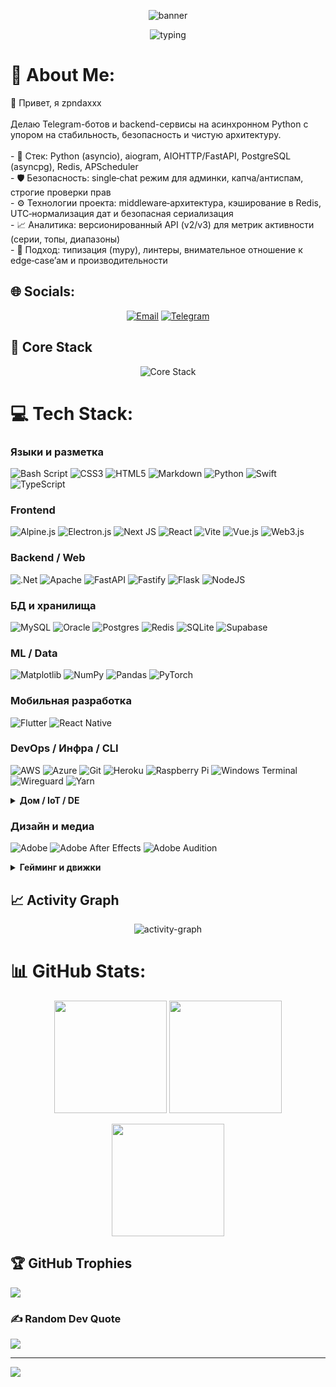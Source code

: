 <p align="center">
  <img src="https://capsule-render.vercel.app/api?type=waving&color=gradient&height=160&section=header&text=zondaxxx&fontAlign=50&fontAlignY=40&fontSize=40&desc=Async%20Python%20Backend%20%26%20Telegram%20Bots&descSize=14&descAlignY=70" alt="banner"/>
</p>
<p align="center">
  <img src="https://readme-typing-svg.demolab.com?font=Fira+Code&weight=500&pause=1000&color=22D3EE&center=true&vCenter=true&width=600&lines=Async+Python;Telegram+Bots+(aiogram);FastAPI+Backends;Security%E2%80%91first;Clean+Architecture" alt="typing"/>
</p>

# 💫 About Me:
 👋 Привет, я zpndaxxx<br><br>Делаю Telegram-ботов и backend-сервисы на асинхронном Python с упором на стабильность, безопасность и чистую архитектуру.<br><br>- 🧰 Стек: Python (asyncio), aiogram, AIOHTTP/FastAPI, PostgreSQL (asyncpg), Redis, APScheduler<br>- 🛡 Безопасность: single‑chat режим для админки, капча/антиспам, строгие проверки прав<br>- ⚙️ Технологии проекта: middleware‑архитектура, кэширование в Redis, UTC‑нормализация дат и безопасная сериализация<br>- 📈 Аналитика: версионированный API (v2/v3) для метрик активности (серии, топы, диапазоны)<br>- 🧪 Подход: типизация (mypy), линтеры, внимательное отношение к edge‑case’ам и производительности
 
 
 ## 🌐 Socials:
 <p align="center">
  <a href="mailto:zondaxxx1337@gmail.com"><img src="https://img.shields.io/badge/Email-D14836?logo=gmail&logoColor=white&style=for-the-badge" alt="Email"/></a>
  <a href="https://t.me/nyanzondaxxx"><img src="https://img.shields.io/badge/Telegram-2CA5E0?logo=telegram&logoColor=white&style=for-the-badge" alt="Telegram"/></a>
 </p>

 ## 🔧 Core Stack
 <p align="center">
  <img src="https://skillicons.dev/icons?i=python,fastapi,redis,postgres,ts,react,nodejs,bash,git,aws,azure&perline=11" alt="Core Stack"/>
 </p>

 # 💻 Tech Stack:
  ### Языки и разметка
  ![Bash Script](https://img.shields.io/badge/bash_script-%23121011.svg?style=for-the-badge&logo=gnu-bash&logoColor=white) ![CSS3](https://img.shields.io/badge/css3-%231572B6.svg?style=for-the-badge&logo=css3&logoColor=white) ![HTML5](https://img.shields.io/badge/html5-%23E34F26.svg?style=for-the-badge&logo=html5&logoColor=white) ![Markdown](https://img.shields.io/badge/markdown-%23000000.svg?style=for-the-badge&logo=markdown&logoColor=white) ![Python](https://img.shields.io/badge/python-3670A0?style=for-the-badge&logo=python&logoColor=ffdd54) ![Swift](https://img.shields.io/badge/swift-F54A2A?style=for-the-badge&logo=swift&logoColor=white) ![TypeScript](https://img.shields.io/badge/typescript-%23007ACC.svg?style=for-the-badge&logo=typescript&logoColor=white)
  
  ### Frontend
  ![Alpine.js](https://img.shields.io/badge/alpinejs-white.svg?style=for-the-badge&logo=alpinedotjs&logoColor=%238BC0D0) ![Electron.js](https://img.shields.io/badge/Electron-191970?style=for-the-badge&logo=Electron&logoColor=white) ![Next JS](https://img.shields.io/badge/Next-black?style=for-the-badge&logo=next.js&logoColor=white) ![React](https://img.shields.io/badge/react-%2320232a.svg?style=for-the-badge&logo=react&logoColor=%2361DAFB) ![Vite](https://img.shields.io/badge/vite-%23646CFF.svg?style=for-the-badge&logo=vite&logoColor=white) ![Vue.js](https://img.shields.io/badge/vue.js-%2335495e.svg?style=for-the-badge&logo=vuedotjs&logoColor=%234FC08D) ![Web3.js](https://img.shields.io/badge/web3.js-F16822?style=for-the-badge&logo=web3.js&logoColor=white)
  
  ### Backend / Web
  ![.Net](https://img.shields.io/badge/.NET-5C2D91?style=for-the-badge&logo=.net&logoColor=white) ![Apache](https://img.shields.io/badge/apache-%23D42029.svg?style=for-the-badge&logo=apache&logoColor=white) ![FastAPI](https://img.shields.io/badge/FastAPI-005571?style=for-the-badge&logo=fastapi) ![Fastify](https://img.shields.io/badge/fastify-%23000000.svg?style=for-the-badge&logo=fastify&logoColor=white) ![Flask](https://img.shields.io/badge/flask-%23000.svg?style=for-the-badge&logo=flask&logoColor=white) ![NodeJS](https://img.shields.io/badge/node.js-6DA55F?style=for-the-badge&logo=node.js&logoColor=white)
  
  ### БД и хранилища
  ![MySQL](https://img.shields.io/badge/mysql-4479A1.svg?style=for-the-badge&logo=mysql&logoColor=white) ![Oracle](https://img.shields.io/badge/Oracle-F80000?style=for-the-badge&logo=oracle&logoColor=white) ![Postgres](https://img.shields.io/badge/postgres-%23316192.svg?style=for-the-badge&logo=postgresql&logoColor=white) ![Redis](https://img.shields.io/badge/redis-%23DD0031.svg?style=for-the-badge&logo=redis&logoColor=white) ![SQLite](https://img.shields.io/badge/sqlite-%2307405e.svg?style=for-the-badge&logo=sqlite&logoColor=white) ![Supabase](https://img.shields.io/badge/Supabase-3ECF8E?style=for-the-badge&logo=supabase&logoColor=white)
  
  ### ML / Data
  ![Matplotlib](https://img.shields.io/badge/Matplotlib-%23ffffff.svg?style=for-the-badge&logo=Matplotlib&logoColor=black) ![NumPy](https://img.shields.io/badge/numpy-%23013243.svg?style=for-the-badge&logo=numpy&logoColor=white) ![Pandas](https://img.shields.io/badge/pandas-%23150458.svg?style=for-the-badge&logo=pandas&logoColor=white) ![PyTorch](https://img.shields.io/badge/PyTorch-%23EE4C2C.svg?style=for-the-badge&logo=PyTorch&logoColor=white)
  
  ### Мобильная разработка
  ![Flutter](https://img.shields.io/badge/Flutter-%2302569B.svg?style=for-the-badge&logo=Flutter&logoColor=white) ![React Native](https://img.shields.io/badge/react_native-%2320232a.svg?style=for-the-badge&logo=react&logoColor=%2361DAFB)
  
  ### DevOps / Инфра / CLI
  ![AWS](https://img.shields.io/badge/AWS-%23FF9900.svg?style=for-the-badge&logo=amazon-aws&logoColor=white) ![Azure](https://img.shields.io/badge/azure-%230072C6.svg?style=for-the-badge&logo=microsoftazure&logoColor=white) ![Git](https://img.shields.io/badge/git-%23F05033.svg?style=for-the-badge&logo=git&logoColor=white) ![Heroku](https://img.shields.io/badge/heroku-%23430098.svg?style=for-the-badge&logo=heroku&logoColor=white) ![Raspberry Pi](https://img.shields.io/badge/-Raspberry_Pi-C51A4A?style=for-the-badge&logo=Raspberry-Pi) ![Windows Terminal](https://img.shields.io/badge/Windows%20Terminal-%234D4D4D.svg?style=for-the-badge&logo=windows-terminal&logoColor=white) ![Wireguard](https://img.shields.io/badge/wireguard-%2388171A.svg?style=for-the-badge&logo=wireguard&logoColor=white) ![Yarn](https://img.shields.io/badge/yarn-%232C8EBB.svg?style=for-the-badge&logo=yarn&logoColor=white)
  
  <details>
  <summary><b>Дом / IoT / DE</b></summary>

  ![Home Assistant](https://img.shields.io/badge/home%20assistant-%2341BDF5.svg?style=for-the-badge&logo=home-assistant&logoColor=white) ![Homebridge](https://img.shields.io/badge/homebridge-%23491F59.svg?style=for-the-badge&logo=homebridge&logoColor=white) ![Node-RED](https://img.shields.io/badge/Node--RED-%238F0000.svg?style=for-the-badge&logo=node-red&logoColor=white) ![XFCE](https://img.shields.io/badge/XFCE-%232284F2.svg?style=for-the-badge&logo=xfce&logoColor=white)

  </details>
  
  ### Дизайн и медиа
  ![Adobe](https://img.shields.io/badge/adobe-%23FF0000.svg?style=for-the-badge&logo=adobe&logoColor=white) ![Adobe After Effects](https://img.shields.io/badge/Adobe%20After%20Effects-9999FF.svg?style=for-the-badge&logo=Adobe%20After%20Effects&logoColor=white) ![Adobe Audition](https://img.shields.io/badge/Adobe%20Audition-9999FF.svg?style=for-the-badge&logo=Adobe%20Audition&logoColor=white)
  
  <details>
  <summary><b>Гейминг и движки</b></summary>

  ![Battle.net](https://img.shields.io/badge/battle.net-%2300AEFF.svg?style=for-the-badge&logo=battle.net&logoColor=white) ![Epic Games](https://img.shields.io/badge/epicgames-%23313131.svg?style=for-the-badge&logo=epicgames&logoColor=white) ![PlayStation Network](https://img.shields.io/badge/PSN-%230070D1.svg?style=for-the-badge&logo=Playstation&logoColor=white) ![Riot Games](https://img.shields.io/badge/riotgames-D32936.svg?style=for-the-badge&logo=riotgames&logoColor=white) ![Steam](https://img.shields.io/badge/steam-%23000000.svg?style=for-the-badge&logo=steam&logoColor=white) ![Unity](https://img.shields.io/badge/unity-%23000000.svg?style=for-the-badge&logo=unity&logoColor=white) ![Unreal Engine](https://img.shields.io/badge/unrealengine-%23313131.svg?style=for-the-badge&logo=unrealengine&logoColor=white)

  </details>

  ## 📈 Activity Graph
  <p align="center">
    <img src="https://github-readme-activity-graph.vercel.app/graph?username=zondaxxx&theme=tokyo-night&radius=8" alt="activity-graph"/>
  </p>

  # 📊 GitHub Stats:
  <p align="center">
    <img src="https://github-readme-stats.vercel.app/api?username=zondaxxx&show_icons=true&theme=tokyonight&hide_border=true&bg_color=00000000&include_all_commits=true&count_private=true" height="180"/>
    <img src="https://nirzak-streak-stats.vercel.app/?user=zondaxxx&theme=tokyonight&hide_border=true&background=00000000" height="180"/>
  </p>
  <p align="center">
    <img src="https://github-readme-stats.vercel.app/api/top-langs/?username=zondaxxx&theme=tokyonight&hide_border=true&bg_color=00000000&include_all_commits=true&count_private=true&layout=compact" height="180"/>
  </p>

  ## 🏆 GitHub Trophies
  ![](https://github-profile-trophy.vercel.app/?username=zondaxxx&theme=tokyonight&no-frame=false&no-bg=true&margin-w=4)
  
  ### ✍️ Random Dev Quote
  ![](https://quotes-github-readme.vercel.app/api?type=horizontal&theme=radical)

---
[![](https://visitcount.itsvg.in/api?id=zondaxxx&icon=0&color=0)](https://visitcount.itsvg.in)

<!-- Proudly created with GPRM ( https://gprm.itsvg.in ) -->
